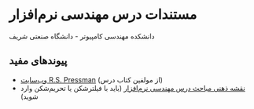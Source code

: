 # مستندات درس مهندسی نرم‌افزار
دانشکده مهندسی کامپیوتر - دانشگاه صنعتی شریف

## پیوندهای مفید
- [وب‌سایت R.S. Pressman](http://www.rspa.com/) (از مولفین کتاب درس)
- [نقشه ذهنی مباحث درس مهندسی نرم‌افزار](https://miro.com/app/board/uXjVNNeNjlw=/?share_link_id=884603052370) (باید با فیلترشکن یا تحریم‌شکن وارد شوید)
